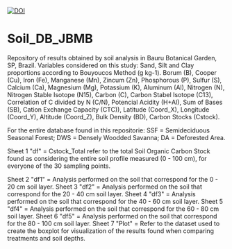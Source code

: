 [![DOI](https://zenodo.org/badge/991421114.svg)](https://doi.org/10.5281/zenodo.15540526)

# Soil_DB_JBMB
Repository of results obtained by soil analysis in Bauru Botanical Garden, SP, Brazil. 
Variables considered on this study: 
Sand, Silt and Clay proportions according to Bouyoucos Method (g kg-1). 
Borum (B), Cooper (Cu), Iron (Fe), Manganese (Mn), Zincum (Zn), Phosphorous (P), Sulfur (S), Calcium (Ca), Magnesium (Mg), Potassium (K), Aluminum (Al), Nitrogen (N), Nitrogen Stable Isotope (N15), Carbon (C), Carbon Stabel Isotope (C13), Correlation of C divided by N (C/N), Potencial Acidity (H+Al), Sum of Bases (SB), Cation Exchange Capacity (CTC)), Latitude (Coord_X), Longitude (Coord_Y), Altitude (Coord_Z), Bulk Density (BD), Carbon Stocks (Cstock). 

For the entire database found in this repositorie:
SSF = Semideciduous Seasonal Forest; 
DWS = Densely Woodded Savanna; 
DA = Deforested Area.

Sheet 1 "df" = Cstock_Total refer to the total Soil Organic Carbon Stock found as considering the entire soil profile measured (0 - 100 cm), for everyone of the 30 sampling points.

Sheet 2 "df1" = Analysis performed on the soil that correspond for the 0 - 20 cm soil layer. 
Sheet 3 "df2" = Analysis performed on the soil that correspond for the 20 - 40 cm soil layer. 
Sheet 4 "df3" = Analysis performed on the soil that correspond for the 40 - 60 cm soil layer. 
Sheet 5 "df4" = Analysis performed on the soil that correspond for the 60 - 80 cm soil layer. 
Sheet 6 "df5" = Analysis performed on the soil that correspond for the 80 - 100 cm soil layer. 
Sheet 7 "Plot" = Refer to the dataset used to create the boxplot for visualization of the results found when comparing treatments and soil depths. 
